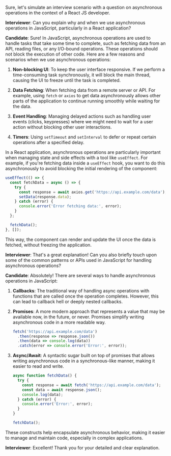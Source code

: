 Sure, let's simulate an interview scenario with a question on asynchronous operations in the context of a React JS developer.

**Interviewer**: Can you explain why and when we use asynchronous operations in JavaScript, particularly in a React application?

**Candidate**: Sure! In JavaScript, asynchronous operations are used to handle tasks that take some time to complete, such as fetching data from an API, reading files, or any I/O-bound operations. These operations should not block the execution of other code. Here are a few reasons and scenarios when we use asynchronous operations:

1. **Non-blocking UI**: To keep the user interface responsive. If we perform a time-consuming task synchronously, it will block the main thread, causing the UI to freeze until the task is completed.
   
2. **Data Fetching**: When fetching data from a remote server or API. For example, using `fetch` or `axios` to get data asynchronously allows other parts of the application to continue running smoothly while waiting for the data.

3. **Event Handling**: Managing delayed actions such as handling user events (clicks, keypresses) where we might need to wait for a user action without blocking other user interactions.

4. **Timers**: Using `setTimeout` and `setInterval` to defer or repeat certain operations after a specified delay.

In a React application, asynchronous operations are particularly important when managing state and side effects with a tool like `useEffect`. For example, if you're fetching data inside a `useEffect` hook, you want to do this asynchronously to avoid blocking the initial rendering of the component:

```javascript
useEffect(() => {
  const fetchData = async () => {
    try {
      const response = await axios.get('https://api.example.com/data');
      setData(response.data);
    } catch (error) {
      console.error('Error fetching data:', error);
    }
  };

  fetchData();
}, []);
```

This way, the component can render and update the UI once the data is fetched, without freezing the application.

**Interviewer**: That's a great explanation! Can you also briefly touch upon some of the common patterns or APIs used in JavaScript for handling asynchronous operations?

**Candidate**: Absolutely! There are several ways to handle asynchronous operations in JavaScript:

1. **Callbacks**: The traditional way of handling async operations with functions that are called once the operation completes. However, this can lead to callback hell or deeply nested callbacks.

2. **Promises**: A more modern approach that represents a value that may be available now, in the future, or never. Promises simplify writing asynchronous code in a more readable way.

   ```javascript
   fetch('https://api.example.com/data')
     .then(response => response.json())
     .then(data => console.log(data))
     .catch(error => console.error('Error:', error));
   ```

3. **Async/Await**: A syntactic sugar built on top of promises that allows writing asynchronous code in a synchronous-like manner, making it easier to read and write.

   ```javascript
   async function fetchData() {
     try {
       const response = await fetch('https://api.example.com/data');
       const data = await response.json();
       console.log(data);
     } catch (error) {
       console.error('Error:', error);
     }
   }
   
   fetchData();
   ```

These constructs help encapsulate asynchronous behavior, making it easier to manage and maintain code, especially in complex applications.

**Interviewer**: Excellent! Thank you for your detailed and clear explanation.
